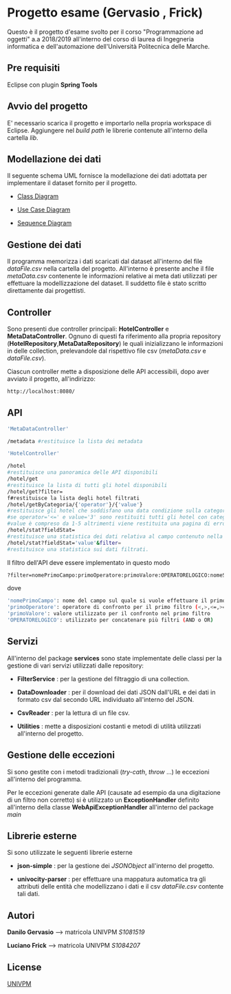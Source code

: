 # Progetto esame (Gervasio , Frick)

Questo è il progetto d'esame svolto per il corso "Programmazione ad oggetti" a.a 2018/2019 all'interno del corso di laurea di Ingegneria informatica e dell'automazione dell'Università Politecnica delle Marche.

## Pre requisiti

Eclipse con plugin **Spring Tools**


## Avvio del progetto

E' necessario scarica il progetto e importarlo nella propria workspace di Eclipse.
Aggiungere nel *build path* le librerie contenute all'interno della cartella *lib*.


## Modellazione dei dati

Il seguente schema UML fornisce la modellazione dei dati adottata per implementare il dataset fornito per il progetto.

- [Class Diagram](https://ibb.co/NyVfCqq)

- [Use Case Diagram](https://ibb.co/mNL22PV)

- [Sequence Diagram](https://ibb.co/NyVfCqq)

## Gestione dei dati

Il programma memorizza i dati scaricati dal dataset all'interno del file *dataFile.csv* nella cartella del progetto.
All'interno è presente anche il file *metaData.csv* contenente le informazioni relative ai meta dati utilizzati per effettuare la modellizzazione del dataset. Il suddetto file è stato scritto direttamente dai progettisti.

## Controller

Sono presenti due controller principali: **HotelController** e **MetaDataController**. Ognuno di questi fa riferimento alla propria repository (**HotelRepository**,**MetaDataRepository**) le quali inizializzano le informazioni in delle collection, prelevandole dal rispettivo file csv (*metaData.csv* e *dataFile.csv*).

Ciascun controller mette a disposizione delle API accessibili, dopo aver avviato il progetto, all'indirizzo:

```bash
http://localhost:8080/
```


## API

```bash
'MetaDataController'

/metadata #restituisce la lista dei metadata
```

```bash
'HotelController'

/hotel
#restituisce una panoramica delle API disponibili
/hotel/get 
#restituisce la lista di tutti gli hotel disponibili
/hotel/get?filter= 
f#restituisce la lista degli hotel filtrati
/hotel/getByCategoria/{'operator'}/{'value'}
#restituisce gli hotel che soddisfano una data condizione sulla categoria
#se operator='<=' e value='3' sono restituiti tutti gli hotel con categoria<=3
#value è compreso da 1-5 altrimenti viene restituita una pagina di errore
/hotel/stat?fieldStat=
#restituisce una statistica dei dati relativa al campo contenuto nella variabile fieldstat.
/hotel/stat?fieldStat='value'&filter= 
#restituisce una statistica sui dati filtrati.
```

Il filtro dell'API deve essere implementato in questo modo

```bash
?filter=nomePrimoCampo:primoOperatore:primoValore:OPERATORELOGICO:nomeSecondoCampo: ecc.
```

dove

```bash
'nomePrimoCampo': nome del campo sul quale si vuole effettuare il primo filtro
'primoOperatore': operatore di confronto per il primo filtro (<,>,<=,>=,==)
'primoValore': valore utilizzato per il confronto nel primo filtro
'OPERATORELOGICO': utilizzato per concatenare più filtri (AND o OR)
```

## Servizi

All'interno del package **services** sono state implementate delle classi per la gestione di vari servizi utilizzati dalle repository:

- **FilterService** : per la gestione del filtraggio di una collection.
- **DataDownloader** : per il download dei dati JSON dall'URL e dei dati in formato csv dal secondo URL individuato all'interno del JSON.
- **CsvReader** : per la lettura di un file csv.

- **Utilities** : mette a disposizioni costanti e metodi di utilità utilizzati all'interno del progetto.

## Gestione delle eccezioni

Si sono gestite con i metodi tradizionali (*try-cath*, *throw* ...) le eccezioni all'interno del programma.

Per le eccezioni generate dalle API (causate ad esempio da una digitazione di un filtro non corretto) si è utilizzato un **ExceptionHandler** definito all'interno della classe **WebApiExceptionHandler** all'interno del package *main*

## Librerie  esterne

Si sono utilizzate le seguenti librerie esterne

- **json-simple** : per la gestione dei *JSONObject* all'interno del progetto.

- **univocity-parser** : per effettuare una mappatura automatica tra gli attributi delle entità che modellizzano i dati e il csv *dataFile.csv* contente tali dati.

## Autori
**Danilo Gervasio** --> matricola UNIVPM *S1081519*

**Luciano Frick** --> matricola UNIVPM *S1084207*

## License
[UNIVPM](https://www.univpm.it/)
